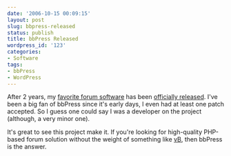 ```yaml
---
date: '2006-10-15 00:09:15'
layout: post
slug: bbpress-released
status: publish
title: bbPress Released
wordpress_id: '123'
categories:
- Software
tags:
- bbPress
- WordPress
---
```


After 2 years, my [favorite forum software](http://bbpress.org/) has been [officially released](http://bbpress.org/blog/2006/10/bbpress-072/). I've been a big fan of bbPress since it's early days, I even had at least one patch accepted. So I guess one could say I was a developer on the project (although, a very minor one).

It's great to see this project make it. If you're looking for high-quality PHP-based forum solution without the weight of something like [vB](http://www.vbulletin.com/), then bbPress is the answer.
